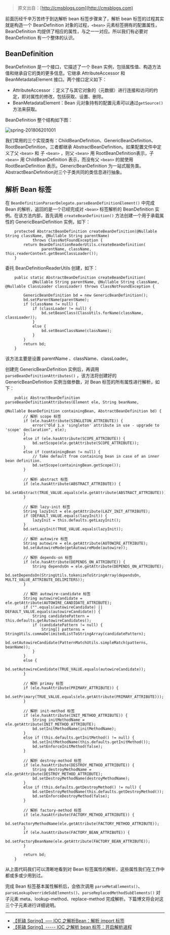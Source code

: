 > 原文出自：[http://cmsblogs.com](http://cmsblogs.com)


前面历经千辛万苦终于到达解析 bean 标签步骤来了，解析 bean 标签的过程其实就是构造一个 BeanDefinition 对象的过程，`<bean>` 元素标签拥有的配置属性，BeanDefinition 均提供了相应的属性，与之一一对应。所以我们有必要对 BeanDefinition 有一个整体的认识。

## BeanDefinition

BeanDefinition 是一个接口，它描述了一个 Bean 实例，包括属性值、构造方法值和继承自它的类的更多信息。它继承 AttributeAccessor 和 BeanMetadataElement 接口。两个接口定义如下：

- AttributeAccessor ：定义了与其它对象的（元数据）进行连接和访问的约定，即对属性的修改，包括获取、设置、删除。
- BeanMetadataElement：Bean 元对象持有的配置元素可以通过`getSource()` 方法来获取。

BeanDefinition 整个结构如下图：

![spring-201806201001](https://gitee.com/chenssy/blog-home/raw/master/image/201811/spring-201806201001.png)

我们常用的三个实现类有：ChildBeanDefinition、GenericBeanDefinition、RootBeanDefinition，三者都继承 AbstractBeanDefinition。如果配置文件中定义了父 `<bean>` 和 子 `<bean>` ，则父 `<bean>` 用 RootBeanDefinition表示，子 `<bean>`  用 ChildBeanDefinition 表示，而没有父 `<bean>` 的就使用RootBeanDefinition 表示。GenericBeanDefinition 为一站式服务类。AbstractBeanDefinition对三个子类共同的类信息进行抽象。

## 解析 Bean 标签
在 `BeanDefinitionParserDelegate.parseBeanDefinitionElement()` 中完成 Bean 的解析，返回的是一个已经完成对 `<bean>` 标签解析的 BeanDefinition 实例。在该方法内部，首先调用 `createBeanDefinition()` 方法创建一个用于承载属性的 GenericBeanDefinition 实例，如下：

```
	protected AbstractBeanDefinition createBeanDefinition(@Nullable String className, @Nullable String parentName)
			throws ClassNotFoundException {
		return BeanDefinitionReaderUtils.createBeanDefinition(
				parentName, className, this.readerContext.getBeanClassLoader());
	}
```

委托 BeanDefinitionReaderUtils 创建，如下：

```
	public static AbstractBeanDefinition createBeanDefinition(
			@Nullable String parentName, @Nullable String className, @Nullable ClassLoader classLoader) throws ClassNotFoundException {

		GenericBeanDefinition bd = new GenericBeanDefinition();
		bd.setParentName(parentName);
		if (className != null) {
			if (classLoader != null) {
				bd.setBeanClass(ClassUtils.forName(className, classLoader));
			}
			else {
				bd.setBeanClassName(className);
			}
		}
		return bd;
	}
```

该方法主要是设置 parentName 、className、classLoader。

创建完 GenericBeanDefinition 实例后，再调用 `parseBeanDefinitionAttributes()` ，该方法将创建好的 GenericBeanDefinition 实例当做参数，对 Bean 标签的所有属性进行解析，如下：

```
    public AbstractBeanDefinition parseBeanDefinitionAttributes(Element ele, String beanName,
                                                                @Nullable BeanDefinition containingBean, AbstractBeanDefinition bd) {
        // 解析 scope 标签
        if (ele.hasAttribute(SINGLETON_ATTRIBUTE)) {
            error("Old 1.x 'singleton' attribute in use - upgrade to 'scope' declaration", ele);
        }
        else if (ele.hasAttribute(SCOPE_ATTRIBUTE)) {
            bd.setScope(ele.getAttribute(SCOPE_ATTRIBUTE));
        }
        else if (containingBean != null) {
            // Take default from containing bean in case of an inner bean definition.
            bd.setScope(containingBean.getScope());
        }

        // 解析 abstract 标签
        if (ele.hasAttribute(ABSTRACT_ATTRIBUTE)) {
            bd.setAbstract(TRUE_VALUE.equals(ele.getAttribute(ABSTRACT_ATTRIBUTE)));
        }

        // 解析 lazy-init 标签
        String lazyInit = ele.getAttribute(LAZY_INIT_ATTRIBUTE);
        if (DEFAULT_VALUE.equals(lazyInit)) {
            lazyInit = this.defaults.getLazyInit();
        }
        bd.setLazyInit(TRUE_VALUE.equals(lazyInit));

        // 解析 autowire 标签
        String autowire = ele.getAttribute(AUTOWIRE_ATTRIBUTE);
        bd.setAutowireMode(getAutowireMode(autowire));

        // 解析 depends-on 标签
        if (ele.hasAttribute(DEPENDS_ON_ATTRIBUTE)) {
            String dependsOn = ele.getAttribute(DEPENDS_ON_ATTRIBUTE);
            bd.setDependsOn(StringUtils.tokenizeToStringArray(dependsOn, MULTI_VALUE_ATTRIBUTE_DELIMITERS));
        }

        // 解析 autowire-candidate 标签
        String autowireCandidate = ele.getAttribute(AUTOWIRE_CANDIDATE_ATTRIBUTE);
        if ("".equals(autowireCandidate) || DEFAULT_VALUE.equals(autowireCandidate)) {
            String candidatePattern = this.defaults.getAutowireCandidates();
            if (candidatePattern != null) {
                String[] patterns = StringUtils.commaDelimitedListToStringArray(candidatePattern);
                bd.setAutowireCandidate(PatternMatchUtils.simpleMatch(patterns, beanName));
            }
        }
        else {
            bd.setAutowireCandidate(TRUE_VALUE.equals(autowireCandidate));
        }

        // 解析 primay 标签
        if (ele.hasAttribute(PRIMARY_ATTRIBUTE)) {
            bd.setPrimary(TRUE_VALUE.equals(ele.getAttribute(PRIMARY_ATTRIBUTE)));
        }

        // 解析 init-method 标签
        if (ele.hasAttribute(INIT_METHOD_ATTRIBUTE)) {
            String initMethodName = ele.getAttribute(INIT_METHOD_ATTRIBUTE);
            bd.setInitMethodName(initMethodName);
        }
        else if (this.defaults.getInitMethod() != null) {
            bd.setInitMethodName(this.defaults.getInitMethod());
            bd.setEnforceInitMethod(false);
        }

        // 解析 destroy-mothod 标签
        if (ele.hasAttribute(DESTROY_METHOD_ATTRIBUTE)) {
            String destroyMethodName = ele.getAttribute(DESTROY_METHOD_ATTRIBUTE);
            bd.setDestroyMethodName(destroyMethodName);
        }
        else if (this.defaults.getDestroyMethod() != null) {
            bd.setDestroyMethodName(this.defaults.getDestroyMethod());
            bd.setEnforceDestroyMethod(false);
        }

        // 解析 factory-method 标签
        if (ele.hasAttribute(FACTORY_METHOD_ATTRIBUTE)) {
            bd.setFactoryMethodName(ele.getAttribute(FACTORY_METHOD_ATTRIBUTE));
        }
        if (ele.hasAttribute(FACTORY_BEAN_ATTRIBUTE)) {
            bd.setFactoryBeanName(ele.getAttribute(FACTORY_BEAN_ATTRIBUTE));
        }

        return bd;
    }
```

从上面代码我们可以清晰地看到对 Bean 标签属性的解析，这些属性我们在工作中都或多或少用到过。

完成 Bean 标签基本属性解析后，会依次调用 `parseMetaElements()`、`parseLookupOverrideSubElements()`、`parseReplacedMethodSubElements()` 对子元素 meta、lookup-method、replace-method 完成解析。下篇博文将会对这三个子元素进行详细说明。

---
- [【死磕 Spring】—– IOC 之解析Bean：解析 import 标签](http://cmsblogs.com/?p=2724)
- [【死磕 Spring】----- IOC 之解析 bean 标签：开启解析进程]( http://cmsblogs.com/?p=2731)
